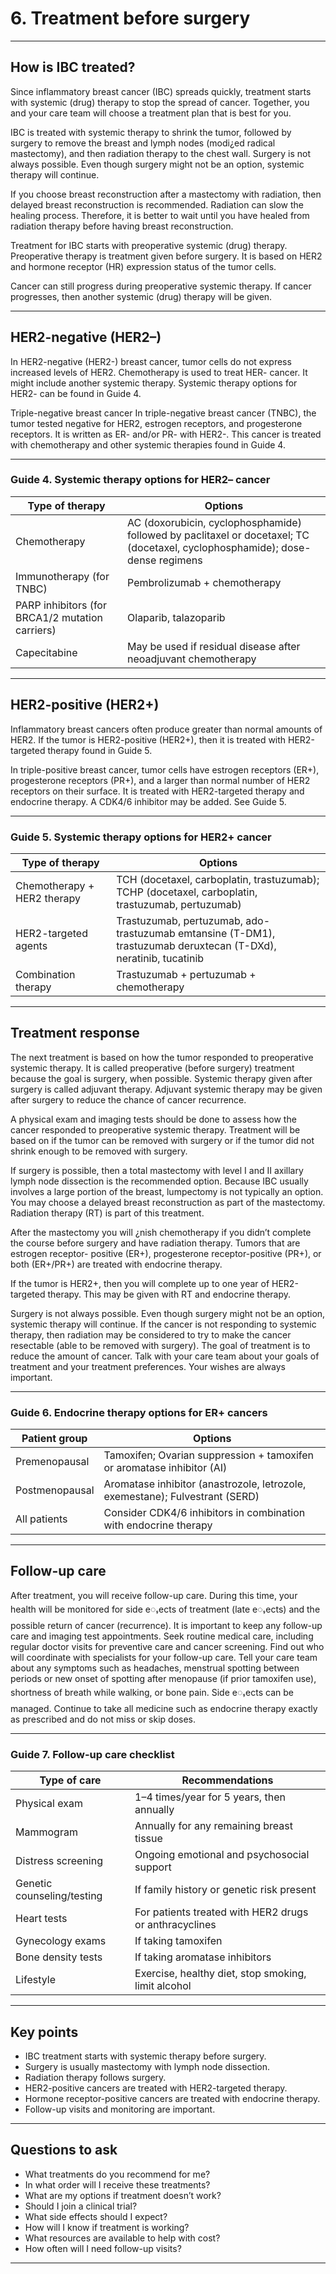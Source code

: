# 6. Treatment before surgery

---

## How is IBC treated?

Since inflammatory breast cancer (IBC) spreads quickly, treatment starts with systemic (drug) therapy to stop the spread of cancer. Together, you and your care team will choose a treatment plan that is best for you.

IBC is treated with systemic therapy to shrink
the tumor, followed by surgery to remove the
breast and lymph nodes (modi¿ed radical
mastectomy), and then radiation therapy to
the chest wall. Surgery is not always possible.
Even though surgery might not be an option,
systemic therapy will continue.

If you choose breast reconstruction after a
mastectomy with radiation, then delayed
breast reconstruction is recommended.
Radiation can slow the healing process.
Therefore, it is better to wait until you have
healed from radiation therapy before having
breast reconstruction.

Treatment for IBC starts with preoperative
systemic (drug) therapy. Preoperative therapy
is treatment given before surgery. It is
based on HER2 and hormone receptor (HR)
expression status of the tumor cells.

Cancer can still progress during preoperative
systemic therapy. If cancer progresses, then
another systemic (drug) therapy will be given.

---

## HER2-negative (HER2–)

In HER2-negative (HER2-) breast cancer,
tumor cells do not express increased levels of
HER2. Chemotherapy is used to treat HER-
cancer. It might include another systemic
therapy. Systemic therapy options for HER2-
can be found in Guide 4.

Triple-negative breast cancer
In triple-negative breast cancer (TNBC), the
tumor tested negative for HER2, estrogen
receptors, and progesterone receptors. It is
written as ER- and/or PR- with HER2-. This
cancer is treated with chemotherapy and other
systemic therapies found in Guide 4.

---

### Guide 4. Systemic therapy options for HER2– cancer

| Type of therapy | Options |
|-----------------|---------|
| Chemotherapy    | AC (doxorubicin, cyclophosphamide) followed by paclitaxel or docetaxel; TC (docetaxel, cyclophosphamide); dose-dense regimens |
| Immunotherapy (for TNBC) | Pembrolizumab + chemotherapy |
| PARP inhibitors (for BRCA1/2 mutation carriers) | Olaparib, talazoparib |
| Capecitabine   | May be used if residual disease after neoadjuvant chemotherapy |

---

## HER2-positive (HER2+)

Inflammatory breast cancers often produce
greater than normal amounts of HER2. If the
tumor is HER2-positive (HER2+), then it is
treated with HER2-targeted therapy found in
Guide 5.

In triple-positive breast cancer, tumor cells
have estrogen receptors (ER+), progesterone
receptors (PR+), and a larger than normal
number of HER2 receptors on their surface.
It is treated with HER2-targeted therapy and
endocrine therapy. A CDK4/6 inhibitor may be
added. See Guide 5.


---

### Guide 5. Systemic therapy options for HER2+ cancer

| Type of therapy | Options |
|-----------------|---------|
| Chemotherapy + HER2 therapy | TCH (docetaxel, carboplatin, trastuzumab); TCHP (docetaxel, carboplatin, trastuzumab, pertuzumab) |
| HER2-targeted agents | Trastuzumab, pertuzumab, ado-trastuzumab emtansine (T-DM1), trastuzumab deruxtecan (T-DXd), neratinib, tucatinib |
| Combination therapy | Trastuzumab + pertuzumab + chemotherapy |

---

## Treatment response

The next treatment is based on how the tumor
responded to preoperative systemic therapy.
It is called preoperative (before surgery)
treatment because the goal is surgery, when
possible. Systemic therapy given after surgery
is called adjuvant therapy. Adjuvant systemic
therapy may be given after surgery to reduce
the chance of cancer recurrence.

A physical exam and imaging tests should be
done to assess how the cancer responded to
preoperative systemic therapy. Treatment will
be based on if the tumor can be removed with
surgery or if the tumor did not shrink enough to
be removed with surgery.

If surgery is possible, then a total mastectomy
with level I and II axillary lymph node
dissection is the recommended option.
Because IBC usually involves a large portion
of the breast, lumpectomy is not typically an
option. You may choose a delayed breast
reconstruction as part of the mastectomy.
Radiation therapy (RT) is part of this treatment.

After the mastectomy you will ¿nish
chemotherapy if you didn’t complete the
course before surgery and have radiation
therapy. Tumors that are estrogen receptor-
positive (ER+), progesterone receptor-positive
(PR+), or both (ER+/PR+) are treated with
endocrine therapy.

If the tumor is HER2+, then you will complete
up to one year of HER2-targeted therapy. This
may be given with RT and endocrine therapy.

Surgery is not always possible. Even though
surgery might not be an option, systemic
therapy will continue. If the cancer is not
responding to systemic therapy, then radiation
may be considered to try to make the
cancer resectable (able to be removed with
surgery). The goal of treatment is to reduce
the amount of cancer. Talk with your care
team about your goals of treatment and your
treatment preferences. Your wishes are always
important.

---

### Guide 6. Endocrine therapy options for ER+ cancers

| Patient group | Options |
|---------------|---------|
| Premenopausal | Tamoxifen; Ovarian suppression + tamoxifen or aromatase inhibitor (AI) |
| Postmenopausal | Aromatase inhibitor (anastrozole, letrozole, exemestane); Fulvestrant (SERD) |
| All patients  | Consider CDK4/6 inhibitors in combination with endocrine therapy |

---

## Follow-up care

After treatment, you will receive follow-up care.
During this time, your health will be monitored
for side eႇects of treatment (late eႇects) and
the possible return of cancer (recurrence). It
is important to keep any follow-up care and
imaging test appointments. Seek routine
medical care, including regular doctor visits for
preventive care and cancer screening. Find
out who will coordinate with specialists for your
follow-up care.
Tell your care team about any symptoms
such as headaches, menstrual spotting
between periods or new onset of spotting after
menopause (if prior tamoxifen use), shortness
of breath while walking, or bone pain. Side
eႇects can be managed. Continue to take all
medicine such as endocrine therapy exactly as
prescribed and do not miss or skip doses.


---

### Guide 7. Follow-up care checklist

| Type of care | Recommendations |
|--------------|-----------------|
| Physical exam | 1–4 times/year for 5 years, then annually |
| Mammogram | Annually for any remaining breast tissue |
| Distress screening | Ongoing emotional and psychosocial support |
| Genetic counseling/testing | If family history or genetic risk present |
| Heart tests | For patients treated with HER2 drugs or anthracyclines |
| Gynecology exams | If taking tamoxifen |
| Bone density tests | If taking aromatase inhibitors |
| Lifestyle | Exercise, healthy diet, stop smoking, limit alcohol |

---

## Key points

- IBC treatment starts with systemic therapy before surgery.  
- Surgery is usually mastectomy with lymph node dissection.  
- Radiation therapy follows surgery.  
- HER2-positive cancers are treated with HER2-targeted therapy.  
- Hormone receptor-positive cancers are treated with endocrine therapy.  
- Follow-up visits and monitoring are important.  

---

## Questions to ask

- What treatments do you recommend for me?  
- In what order will I receive these treatments?  
- What are my options if treatment doesn’t work?  
- Should I join a clinical trial?  
- What side effects should I expect?  
- How will I know if treatment is working?  
- What resources are available to help with cost?  
- How often will I need follow-up visits?  

---



